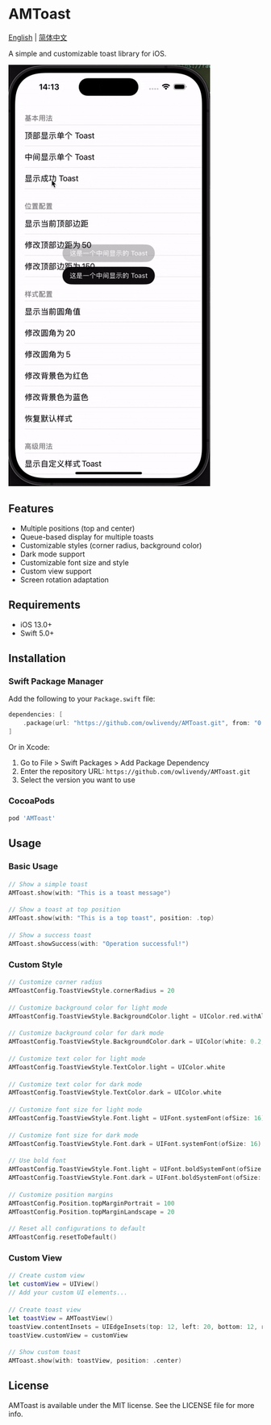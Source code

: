 # AMToast

[English](README.md) | [简体中文](README_CN.md)

A simple and customizable toast library for iOS.

![Queue Display](./assets/queue_display.gif)

## Features

- Multiple positions (top and center)
- Queue-based display for multiple toasts
- Customizable styles (corner radius, background color)
- Dark mode support
- Customizable font size and style
- Custom view support
- Screen rotation adaptation

## Requirements

- iOS 13.0+
- Swift 5.0+

## Installation

### Swift Package Manager

Add the following to your `Package.swift` file:

```swift
dependencies: [
    .package(url: "https://github.com/owlivendy/AMToast.git", from: "0.3.0")
]
```

Or in Xcode:
1. Go to File > Swift Packages > Add Package Dependency
2. Enter the repository URL: `https://github.com/owlivendy/AMToast.git`
3. Select the version you want to use

### CocoaPods

```ruby
pod 'AMToast'
```

## Usage

### Basic Usage

```swift
// Show a simple toast
AMToast.show(with: "This is a toast message")

// Show a toast at top position
AMToast.show(with: "This is a top toast", position: .top)

// Show a success toast
AMToast.showSuccess(with: "Operation successful!")
```

### Custom Style

```swift
// Customize corner radius
AMToastConfig.ToastViewStyle.cornerRadius = 20

// Customize background color for light mode
AMToastConfig.ToastViewStyle.BackgroundColor.light = UIColor.red.withAlphaComponent(0.94)

// Customize background color for dark mode
AMToastConfig.ToastViewStyle.BackgroundColor.dark = UIColor(white: 0.2, alpha: 0.94)

// Customize text color for light mode
AMToastConfig.ToastViewStyle.TextColor.light = UIColor.white

// Customize text color for dark mode
AMToastConfig.ToastViewStyle.TextColor.dark = UIColor.white

// Customize font size for light mode
AMToastConfig.ToastViewStyle.Font.light = UIFont.systemFont(ofSize: 16)

// Customize font size for dark mode
AMToastConfig.ToastViewStyle.Font.dark = UIFont.systemFont(ofSize: 16)

// Use bold font
AMToastConfig.ToastViewStyle.Font.light = UIFont.boldSystemFont(ofSize: 14)
AMToastConfig.ToastViewStyle.Font.dark = UIFont.boldSystemFont(ofSize: 14)

// Customize position margins
AMToastConfig.Position.topMarginPortrait = 100
AMToastConfig.Position.topMarginLandscape = 20

// Reset all configurations to default
AMToastConfig.resetToDefault()
```

### Custom View

```swift
// Create custom view
let customView = UIView()
// Add your custom UI elements...

// Create toast view
let toastView = AMToastView()
toastView.contentInsets = UIEdgeInsets(top: 12, left: 20, bottom: 12, right: 20)
toastView.customView = customView

// Show custom toast
AMToast.show(with: toastView, position: .center)
```

## License

AMToast is available under the MIT license. See the LICENSE file for more info.